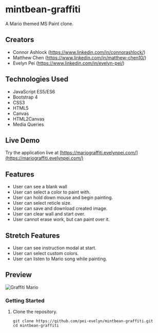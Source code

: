 # mintbean-graffiti

A Mario themed MS Paint clone.

## Creators
- Connor Ashlock (https://www.linkedin.com/in/connorashlock/)
- Matthew Chen (https://www.linkedin.com/in/matthew-chen10/)
- Evelyn Pei (https://www.linkedin.com/in/evelyn-pei/)

## Technologies Used

- JavaScript ES5/ES6
- Bootstrap 4
- CSS3
- HTML5
- Canvas
- HTML2Canvas
- Media Queries

## Live Demo

Try the application live at [https://mariograffiti.evelynpei.com/](https://mariograffiti.evelynpei.com/)

## Features

- User can see a blank wall
- User can select a color to paint with.
- User can hold down mouse and begin painting.
- User can select reticle size.
- User can save and download created image.
- User can clear wall and start over.
- User cannot erase work, but can paint over it.

## Stretch Features

- User can see instruction modal at start.
- User can select custom colors.
- User can listen to Mario song while painting.

## Preview

![Graffiti Mario](/images/mario.gif)

### Getting Started

1. Clone the repository.

    ```shell
    git clone https://github.com/pei-evelyn/mintbean-graffiti.git
    cd mintbean-graffiti
    ```

